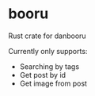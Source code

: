 # booru
Rust crate for danbooru

Currently only supports:
- Searching by tags
- Get post by id
- Get image from post
